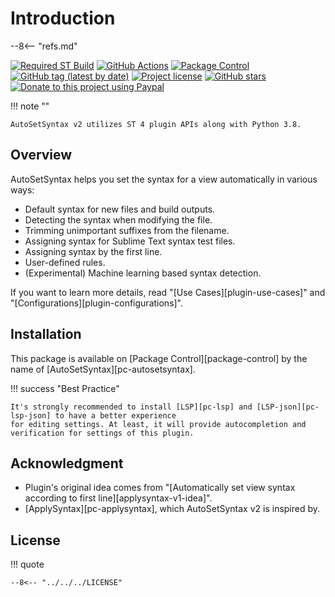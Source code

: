 # Introduction

--8<-- "refs.md"

[![Required ST Build](https://img.shields.io/badge/ST-4114+-orange.svg?style=flat-square&logo=sublime-text)](https://www.sublimetext.com)
[![GitHub Actions](https://img.shields.io/github/actions/workflow/status/jfcherng-sublime/ST-AutoSetSyntax/python.yml?branch=st4&style=flat-square)](https://github.com/jfcherng-sublime/ST-AutoSetSyntax/actions)
[![Package Control](https://img.shields.io/packagecontrol/dt/AutoSetSyntax?style=flat-square)](https://packagecontrol.io/packages/AutoSetSyntax)
[![GitHub tag (latest by date)](https://img.shields.io/github/v/tag/jfcherng-sublime/ST-AutoSetSyntax?style=flat-square&logo=github)](https://github.com/jfcherng-sublime/ST-AutoSetSyntax/tags)
[![Project license](https://img.shields.io/github/license/jfcherng-sublime/ST-AutoSetSyntax?style=flat-square&logo=github)](https://github.com/jfcherng-sublime/ST-AutoSetSyntax/blob/st4/LICENSE)
[![GitHub stars](https://img.shields.io/github/stars/jfcherng-sublime/ST-AutoSetSyntax?style=flat-square&logo=github)](https://github.com/jfcherng-sublime/ST-AutoSetSyntax/stargazers)
[![Donate to this project using Paypal](https://img.shields.io/badge/paypal-donate-blue.svg?style=flat-square&logo=paypal)](https://www.paypal.me/jfcherng/5usd)

!!! note ""

    AutoSetSyntax v2 utilizes ST 4 plugin APIs along with Python 3.8.

## Overview

AutoSetSyntax helps you set the syntax for a view automatically in various ways:

- Default syntax for new files and build outputs.
- Detecting the syntax when modifying the file.
- Trimming unimportant suffixes from the filename.
- Assigning syntax for Sublime Text syntax test files.
- Assigning syntax by the first line.
- User-defined rules.
- (Experimental) Machine learning based syntax detection.

If you want to learn more details, read "[Use Cases][plugin-use-cases]" and "[Configurations][plugin-configurations]".

## Installation

This package is available on [Package Control][package-control] by the name of [AutoSetSyntax][pc-autosetsyntax].

!!! success "Best Practice"

    It's strongly recommended to install [LSP][pc-lsp] and [LSP-json][pc-lsp-json] to have a better experience
    for editing settings. At least, it will provide autocompletion and verification for settings of this plugin.

## Acknowledgment

- Plugin's original idea comes from "[Automatically set view syntax according to first line][applysyntax-v1-idea]".
- [ApplySyntax][pc-applysyntax], which AutoSetSyntax v2 is inspired by.

## License

!!! quote

    --8<-- "../../../LICENSE"
